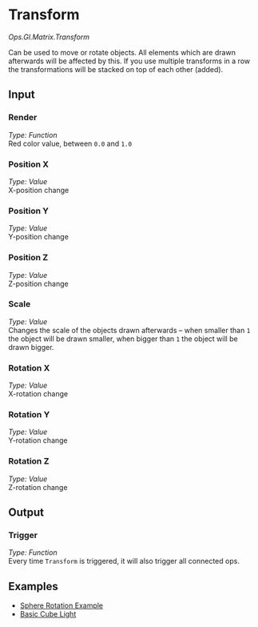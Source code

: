 # Transform

*Ops.Gl.Matrix.Transform*  

Can be used to move or rotate objects. All elements which are drawn afterwards will be affected by this. If you use multiple transforms in a row the transformations will be stacked on top of each other (added).

## Input

### Render

*Type: Function*  
Red color value, between `0.0` and `1.0`

### Position X

*Type: Value*  
X-position change

### Position Y

*Type: Value*  
Y-position change

### Position Z

*Type: Value*  
Z-position change

### Scale

*Type: Value*  
Changes the scale of the objects drawn afterwards – when smaller than `1` the object will be drawn smaller, when bigger than `1` the object will be drawn bigger.

### Rotation X

*Type: Value*  
X-rotation change

### Rotation Y

*Type: Value*  
Y-rotation change

### Rotation Z

*Type: Value*  
Z-rotation change

## Output

### Trigger

*Type: Function*  
Every time `Transform` is triggered, it will also trigger all connected ops.

## Examples

- [Sphere Rotation Example](https://cables.gl/ui/#/project/5702a838df94c65f116d27ef)
- [Basic Cube Light](https://cables.gl/ui/#/project/5702a7fd99572b98331e3659)